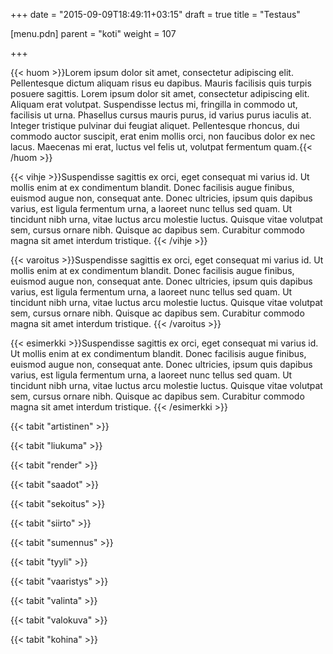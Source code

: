 +++
date = "2015-09-09T18:49:11+03:15"
draft = true
title = "Testaus"

[menu.pdn]
    parent = "koti"
    weight = 107

+++

{{< huom >}}Lorem ipsum dolor sit amet, consectetur adipiscing elit. Pellentesque dictum aliquam risus eu dapibus. Mauris facilisis quis turpis posuere sagittis. Lorem ipsum dolor sit amet, consectetur adipiscing elit. Aliquam erat volutpat. Suspendisse lectus mi, fringilla in commodo ut, facilisis ut urna. Phasellus cursus mauris purus, id varius purus iaculis at. Integer tristique pulvinar dui feugiat aliquet. Pellentesque rhoncus, dui commodo auctor suscipit, erat enim mollis orci, non faucibus dolor ex nec lacus. Maecenas mi erat, luctus vel felis ut, volutpat fermentum quam.{{< /huom >}}

{{< vihje >}}Suspendisse sagittis ex orci, eget consequat mi varius id. Ut mollis enim at ex condimentum blandit. Donec facilisis augue finibus, euismod augue non, consequat ante. Donec ultricies, ipsum quis dapibus varius, est ligula fermentum urna, a laoreet nunc tellus sed quam. Ut tincidunt nibh urna, vitae luctus arcu molestie luctus. Quisque vitae volutpat sem, cursus ornare nibh. Quisque ac dapibus sem. Curabitur commodo magna sit amet interdum tristique. {{< /vihje >}}

{{< varoitus >}}Suspendisse sagittis ex orci, eget consequat mi varius id. Ut mollis enim at ex condimentum blandit. Donec facilisis augue finibus, euismod augue non, consequat ante. Donec ultricies, ipsum quis dapibus varius, est ligula fermentum urna, a laoreet nunc tellus sed quam. Ut tincidunt nibh urna, vitae luctus arcu molestie luctus. Quisque vitae volutpat sem, cursus ornare nibh. Quisque ac dapibus sem. Curabitur commodo magna sit amet interdum tristique. {{< /varoitus >}}

{{< esimerkki >}}Suspendisse sagittis ex orci, eget consequat mi varius id. Ut mollis enim at ex condimentum blandit. Donec facilisis augue finibus, euismod augue non, consequat ante. Donec ultricies, ipsum quis dapibus varius, est ligula fermentum urna, a laoreet nunc tellus sed quam. Ut tincidunt nibh urna, vitae luctus arcu molestie luctus. Quisque vitae volutpat sem, cursus ornare nibh. Quisque ac dapibus sem. Curabitur commodo magna sit amet interdum tristique. {{< /esimerkki >}}

{{< tabit "artistinen" >}}

{{< tabit "liukuma" >}}

{{< tabit "render" >}}

{{< tabit "saadot" >}}

{{< tabit "sekoitus" >}}

{{< tabit "siirto" >}}

{{< tabit "sumennus" >}}

{{< tabit "tyyli" >}}

{{< tabit "vaaristys" >}}

{{< tabit "valinta" >}}

{{< tabit "valokuva" >}}

{{< tabit "kohina" >}}
